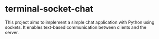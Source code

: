 # terminal-socket-chat
This project aims to implement a simple chat application with Python using sockets. It enables text-based communication between clients and the server.
